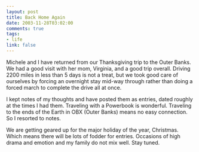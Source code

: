 ```yaml
--- 
layout: post
title: Back Home Again
date: 2003-11-28T03:02:00
comments: true
tags:
- life
link: false
---
```

Michele and I have returned from our Thanksgiving trip to the Outer Banks. We had a good visit with her mom, Virginia, and a good trip overall. Driving 2200 miles in less than 5 days is not a treat, but we took good care of ourselves by forcing an overnight stay mid-way through rather than doing a forced march to complete the drive all at once.

I kept notes of my thoughts and have posted them as entries, dated roughly at the times I had them. Traveling with a Powerbook is wonderful. Traveling to the ends of the Earth in OBX (Outer Banks) means no easy connection. So I resorted to notes.

We are getting geared up for the major holiday of the year, Christmas. Which means there will be lots of fodder for entries. Occasions of high drama and emotion and my family do not mix well. Stay tuned.
